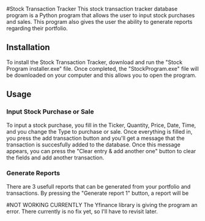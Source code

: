 #Stock Transaction Tracker
This stock transaction tracker database program is a Python program that allows the user to input stock purchases and sales. This program also gives the user the ability to generate reports regarding their portfolio.

## Installation
To install the Stock Transaction Tracker, download and run the "Stock Program installer.exe" file. Once completed, the "StockProgram.exe" file will be downloaded on your computer and this allows you to open the program. 

## Usage

### Input Stock Purchase or Sale
To input a stock purchase, you fill in the Ticker, Quantity, Price, Date, Time, and you change the Type to purchase or sale. Once everything is filled in, you press the add transaction button and you'll get a message that the transaction is succesfully added to the database. Once this message appears, you can press the "Clear entry & add another one" button to clear the fields and add another transaction.

### Generate Reports
There are 3 usefull reports that can be generated from your portfolio and transactions. By pressing the "Generate report 1" button, a report will be 


#NOT WORKING CURRENTLY
The Yfinance library is giving the program an error. There currently is no fix yet, so I'll have to revisit later.
